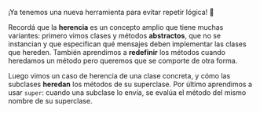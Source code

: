 ¡Ya tenemos una nueva herramienta para evitar repetir lógica! :tada: 

Recordá que la **herencia** es un concepto amplio que tiene muchas variantes: primero vimos clases y métodos **abstractos**, que no se instancian y que especifican qué mensajes deben implementar las clases que hereden. También aprendimos a **redefinir** los métodos cuando heredamos un método pero queremos que se comporte de otra forma.

Luego vimos un caso de herencia de una clase concreta, y cómo las subclases **heredan** los métodos de su superclase. Por último aprendimos a usar `super`: cuando una subclase lo envía, se evalúa el método del mismo nombre de su superclase.